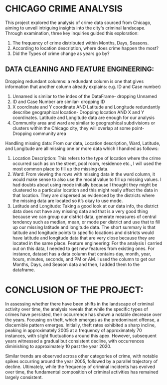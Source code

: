 # CHICAGO CRIME ANALYSIS

This project explored the analysis of crime data sourced from Chicago, aiming to unveil intriguing insights into the city's criminal landscape. Through examination, three key inquiries guided this exploration:
1.	The frequency of crime distributed within Months, Days, Seasons.
2.	According to location description, where does crime happen the most?
3.	Did the Types of crime change as years go by?

## DATA CLEANING AND FEATURE ENGINEERING:
Dropping redundant columns: a redundant column is one that gives information that another column already explains: e.g. ID and Case number)
1. Unnamed is similar to the index of the DataFrame- dropping Unnamed
2. ID and Case Number are similar- dropping ID
3. X coordinate and Y coordinate AND Latitude and Longitude redundantly describe geographical location- Dropping location AND X and Y coordinates. Latitude and Longitude data are enough for our analysis
4. Community area and ward are similar to geographical subdivisions or clusters within the Chicago city, they will overlap at some point- Dropping community area

Handling missing data: From our data, Location description, Ward, Latitude, and Longitude are all missing one or more data which I handled as follows:
1.	Location Description: This refers to the type of location where the crime occurred such as on the street, pool room, residence etc., I will used the most common place to fill up the missing data.
2.	Ward: From viewing the rows with missing data in the ward column, it would make sense to also use the modal value to fill up missing values. I had doubts about using mode initially because I thought they might be clustered to a particular location and this might really affect the data in that location. They are dispersed as evidenced by the districts where the missing data are located so it’s okay to use mode.
3.	Latitude and Longitude: Taking a good look at our data info, the district data does not have any missing data and that is a very good thing because we can group our district data, generate measures of central tendency such as median, mean, or mode per district and use that to fill up our missing latitude and longitude data. The short summary is that latitude and longitude points to specific locations and districts would have latitude and longitude data that are very close because they are located in the same place.
Feature engineering: For the analysis I carried out on this data, I needed to get new features from existing ones. For instance, dataset has a data column that contains day, month, year, hours, minutes, seconds, and PM or AM. I used the column to get our Months, Days, and Season data and then, I added them to the dataframe.

# CONCLUSION OF THE PROJECT:
In assessing whether there have been shifts in the landscape of criminal activity over time, the analysis reveals that while the specific types of crimes have persisted, their occurrence has shown a notable decrease over the years. Focusing on theft, which emerges as the predominant offense, a discernible pattern emerges. Initially, theft rates exhibited a sharp incline, peaking in approximately 2005 at a frequency of approximately 70 instances, with slight fluctuations around this apex. However, subsequent years witnessed a gradual but consistent decline, with occurrences diminishing to approximately 10 past the year 2020.

Similar trends are observed across other categories of crime, with notable spikes occurring around the year 2005, followed by a parallel trajectory of decline. Ultimately, while the frequency of criminal incidents has evolved over time, the fundamental composition of criminal activities has remained largely consistent.
